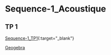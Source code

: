 # Sequence-1_Acoustique

## TP 1

[Sequence-1_TP1](./2_Sciences_Seq1_TP1.pdf){:target="_blank"}

[Geogebra](./geogebra-export2.html)

